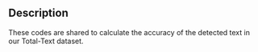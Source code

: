 ## Description

These codes are shared to calculate the accuracy of the detected text in our Total-Text dataset.
